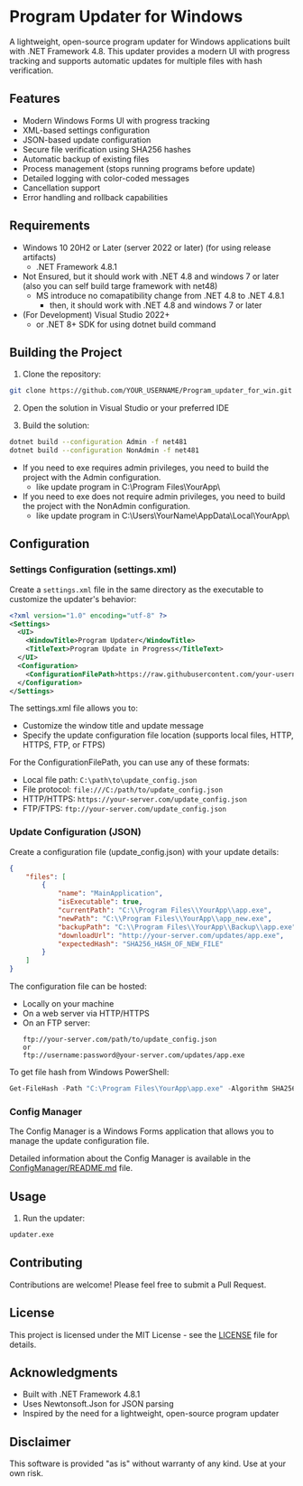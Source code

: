 # Program Updater for Windows

A lightweight, open-source program updater for Windows applications built with .NET Framework 4.8. This updater provides a modern UI with progress tracking and supports automatic updates for multiple files with hash verification.

## Features

- Modern Windows Forms UI with progress tracking
- XML-based settings configuration
- JSON-based update configuration
- Secure file verification using SHA256 hashes
- Automatic backup of existing files
- Process management (stops running programs before update)
- Detailed logging with color-coded messages
- Cancellation support
- Error handling and rollback capabilities

## Requirements

- Windows 10 20H2 or Later (server 2022 or later) (for using release artifacts)
  - .NET Framework 4.8.1
- Not Ensured, but it should work with .NET 4.8 and windows 7 or later (also you can self build targe framework with net48)
  - MS introduce no comapatibility change from .NET 4.8 to .NET 4.8.1
    - then, it should work with .NET 4.8 and windows 7 or later
- (For Development) Visual Studio 2022+
  - or .NET 8+ SDK for using dotnet build command

## Building the Project

1. Clone the repository:
```bash
git clone https://github.com/YOUR_USERNAME/Program_updater_for_win.git
```

2. Open the solution in Visual Studio or your preferred IDE

3. Build the solution:
```bash
dotnet build --configuration Admin -f net481
dotnet build --configuration NonAdmin -f net481
```
- If you need to exe requires admin privileges, you need to build the project with the Admin configuration.
  - like update program in C:\Program Files\YourApp\
- If you need to exe does not require admin privileges, you need to build the project with the NonAdmin configuration.
  - like update program in C:\Users\YourName\AppData\Local\YourApp\

## Configuration

### Settings Configuration (settings.xml)

Create a `settings.xml` file in the same directory as the executable to customize the updater's behavior:

```xml
<?xml version="1.0" encoding="utf-8" ?>
<Settings>
  <UI>
    <WindowTitle>Program Updater</WindowTitle>
    <TitleText>Program Update in Progress</TitleText>
  </UI>
  <Configuration>
    <ConfigurationFilePath>https://raw.githubusercontent.com/your-username/your-repo/main/update_config.json</ConfigurationFilePath>
  </Configuration>
</Settings>
```

The settings.xml file allows you to:
- Customize the window title and update message
- Specify the update configuration file location (supports local files, HTTP, HTTPS, FTP, or FTPS)

For the ConfigurationFilePath, you can use any of these formats:
- Local file path: `C:\path\to\update_config.json`
- File protocol: `file:///C:/path/to/update_config.json`
- HTTP/HTTPS: `https://your-server.com/update_config.json`
- FTP/FTPS: `ftp://your-server.com/update_config.json`

### Update Configuration (JSON)

Create a configuration file (update_config.json) with your update details:
```json
{
    "files": [
        {
            "name": "MainApplication",
            "isExecutable": true,
            "currentPath": "C:\\Program Files\\YourApp\\app.exe",
            "newPath": "C:\\Program Files\\YourApp\\app_new.exe",
            "backupPath": "C:\\Program Files\\YourApp\\Backup\\app.exe",
            "downloadUrl": "http://your-server.com/updates/app.exe",
            "expectedHash": "SHA256_HASH_OF_NEW_FILE"
        }
    ]
}
```

The configuration file can be hosted:
- Locally on your machine
- On a web server via HTTP/HTTPS
- On an FTP server:
  ```
  ftp://your-server.com/path/to/update_config.json
  or
  ftp://username:password@your-server.com/updates/app.exe
  ```

To get file hash from Windows PowerShell:
```PowerShell
Get-FileHash -Path "C:\Program Files\YourApp\app.exe" -Algorithm SHA256
```

### Config Manager

The Config Manager is a Windows Forms application that allows you to manage the update configuration file.

Detailed information about the Config Manager is available in the [ConfigManager/README.md](ConfigManager/README.md) file.

## Usage

1. Run the updater:
```bash
updater.exe
```

## Contributing

Contributions are welcome! Please feel free to submit a Pull Request.

## License

This project is licensed under the MIT License - see the [LICENSE](LICENSE) file for details.

## Acknowledgments

- Built with .NET Framework 4.8.1
- Uses Newtonsoft.Json for JSON parsing
- Inspired by the need for a lightweight, open-source program updater

## Disclaimer

This software is provided "as is" without warranty of any kind. Use at your own risk. 
